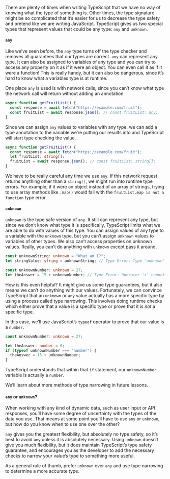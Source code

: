There are plenty of times when writing TypeScript that we have no way of knowing what the type of something is. Other times, the type signature might be so complicated that it’s easier for us to decrease the type safety and pretend like we are writing JavaScript. TypeScript gives us two special types that represent values that could be any type: `any` and `unknown`.

#### `any`

Like we’ve seen before, the `any` type turns off the type checker and removes all guarantees that our types are correct. `any` can represent any type. It can also be assigned to variables of any type and you can try to access any property on it as if it were an object. You can even call it as if it were a function! This is really handy, but it can also be dangerous, since it’s hard to know what a variables type is at runtime.

One place `any` is used is with network calls, since you can’t know what type the network call will return without adding an annotation.

```ts
async function getFruitList() {
  const response = await fetch("https://example.com/fruit");
  const fruitList = await response.json(); // const fruitList: any;
}
```

Since we can assign `any` values to variables with any type, we can add a type annotation to the variable we’re putting our results into and TypeScript will start type checking the value.

```ts
async function getFruitList() {
  const response = await fetch("https://example.com/fruit");
  let fruitList: string[];
  fruitList = await response.json(); // const fruitList: string[];
}
```

We have to be really careful any time we use `any`. If this network request returns anything other than a `string[]`, we might run into runtime type errors. For example, if it were an object instead of an array of strings, trying to use array methods like `.map()` would fail with the `fruitList.map is not a function` type error.

#### `unknown`

`unknown` is the type safe version of `any`. It still can represent any type, but since we don’t know what type it is specifically, TypeScript limits what we are able to do with values of this type. You can assign values of any type to a variable with the `unknown` type, but you can’t assign `unknown` values to variables of other types. We also can’t access properties on unknown values. Really, you can’t do anything with `unknown` except pass it around.

```ts
const unknownString: unknown = "What am I?";
let stringValue: string = unknownString; // Type Error: Type 'unknown' is not assignable to type 'string'.

const unknownNumber: unknown = 27;
let theAnswer = 15 + unknownNumber; // Type Error: Operator '+' cannot be applied to types 'number' and 'unknown'.
```

How is this even helpful? It might give us some type guarantees, but it also means we can’t do anything with our values. Fortunately, we can convince TypeScript that an `unknown` or `any` value actually has a more specific type by using a process called type narrowing. This involves doing runtime checks which either prove that a value is a specific type or prove that it is *not* a specific type.

In this case, we’ll use JavaScript’s `typeof` operator to prove that our value is a `number`.

```ts
const unknownNumber: unknown = 27;

let theAnswer: number = 0;
if (typeof unknownNumber === "number") {
  theAnswer = 15 + unknownNumber;
}
```

TypeScript understands that within that `if` statement, our `unknownNumber` variable is actually a `number`.

We’ll learn about more methods of type narrowing in future lessons.

#### `any` or `unknown`?

When working with any kind of dynamic data, such as user input or API responses, you’ll have some degree of uncertainty with the types of the data you use. That means at some point you’ll have to use `any` or `unknown`, but how do you know when to use one over the other?

`any` gives you the greatest flexibility, but absolutely no type safety, so it’s best to avoid `any` unless it is absolutely necessary. Using `unknown` doesn’t give you much flexibility, but it does maintain TypeScript’s type safety guarantee, and encourages you as the developer to add the necessary checks to narrow your value’s type to something more useful.

As a general rule of thumb, prefer `unknown` over `any` and use type narrowing to determine a more accurate type.